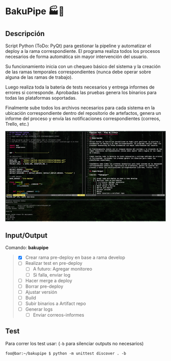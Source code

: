 BakuPipe :factory::calling:
===========================

## Descripción

Script Python (ToDo: PyQt) para gestionar la pipeline y automatizar el deploy a
la rama correspondiente. El programa realiza todos los procesos necesarios de
forma automática sin mayor intervención del usuario.

Su funcionamiento inicia con un chequeo básico del sistema y la creación de las
ramas temporales correspondientes (nunca debe operar sobre alguna de las ramas
de trabajo).

Luego realiza toda la batería de tests necesarios y entrega informes de errores
si corresponde. Aprobadas las pruebas genera los binarios para todas las
plataformas soportadas.

Finalmente sube todos los archivos necesarios para cada sistema en la ubicación
correspondiente dentro del repositorio de artefactos, genera un informe del
proceso y envía las notificaciones correspondientes (correos, Trello, etc.)

![sceenshot](docs/screenshot.png)

## Input/Output

Comando: **bakupipe**

> - [x] Crear rama pre-deploy en base a rama develop
> - [ ] Realizar test en pre-deploy
>    - [ ] A futuro: Agregar monitoreo
>    - [ ] Si falla, enviar log
> - [ ] Hacer merge a deploy
> - [ ] Borrar pre-deploy
> - [ ] Ajustar versión
> - [ ] Build
> - [ ] Subir binarios a Artifact repo
> - [ ] Generar logs
>    - [ ] Enviar correos-informes

## Test

Para correr los test usar: (`-b` para silenciar outputs no necesarios)

```console
foo@bar:~/bakupipe $ python -m unittest discover . -b
```
